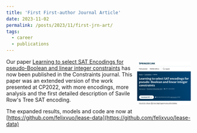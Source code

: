 ```yaml
---
title: 'First First-author Journal Article'
date: 2023-11-02
permalink: /posts/2023/11/first-jrn-art/
tags:
  - career
  - publications
---
```


<img src="/images/thumb-cons-jnl.png" style="float:right; padding: 1ex;" />Our
paper [Learning to select SAT Encodings for pseudo-Boolean and linear integer
constraints](https://doi.org/10.1007/s10601-023-09364-1) has now been published
in the Constraints journal.  This paper was an extended version of the work
presented at CP2022, with more encodings, more analysis and the first detailed
description of Savile Row's Tree SAT encoding.

The expanded results, models and code are now at
[https://github.com/felixvuo/lease-data](https://github.com/felixvuo/lease-data)

